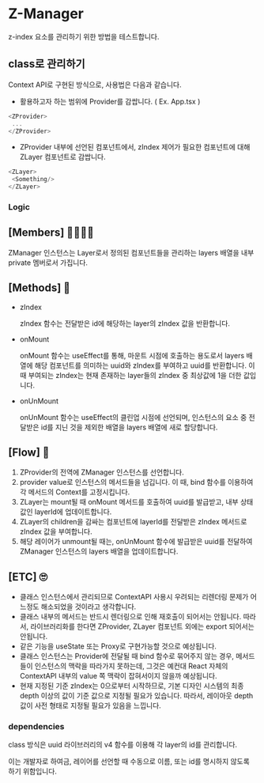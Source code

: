 # Z-Manager

z-index 요소를 관리하기 위한 방법을 테스트합니다.

## class로 관리하기

Context API로 구현된 방식으로, 사용법은 다음과 같습니다.

* 활용하고자 하는 범위에 Provider를 감쌉니다. ( Ex. App.tsx )
```js
<ZProvider>
 ...
</ZProvider>
```

* ZProvider 내부에 선언된 컴포넌트에서, zIndex 제어가 필요한 컴포넌트에 대해 ZLayer 컴포넌트로 감쌉니다.

```js
<ZLayer>
 <Something/>
</ZLayer>
```

### Logic

**[Members]** 👨‍👩‍👧‍👧 
---
ZManager 인스턴스는 Layer로서 정의된 컴포넌트들을 관리하는 layers 배열을 내부 private 멤버로서 가집니다.

**[Methods]** 💾
---
  * zIndex

    zIndex 함수는 전달받은 id에 해당하는 layer의 zIndex 값을 반환합니다.
    
  * onMount
    
    onMount 함수는 useEffect를 통해, 마운트 시점에 호출하는 용도로서 layers 배열에 해당 컴포넌트를 의미하는 uuid와 zIndex를 부여하고 uuid를 반환합니다.
    이 때 부여되는 zIndex는 현재 존재하는 layer들의 zIndex 중 최상값에 1을 더한 값입니다.

  * onUnMount
    
    onUnMount 함수는 useEffect의 클린업 시점에 선언되며, 인스턴스의 요소 중 전달받은 id를 지닌 것을 제외한 배열을 layers 배열에 새로 할당합니다.

**[Flow]** 🎼
---

1. ZProvider의 전역에 ZManager 인스턴스를 선언합니다.
2. provider value로 인스턴스의 메서드들을 넘깁니다. 이 때, bind 함수를 이용하여 각 메서드의 Context를 고정시킵니다.
3. ZLayer는 mount될 때 onMount 메서드를 호출하여 uuid를 발급받고, 내부 상태값인 layerId에 업데이트합니다.
4. ZLayer의 children을 감싸는 컴포넌트에 layerId를 전달받은 zIndex 메서드로 zIndex 값을 부여합니다.
5. 해당 레이어가 unmount될 때는, onUnMount 함수에 발급받은 uuid를 전달하여 ZManager 인스턴스의 layers 배열을 업데이트합니다.

**[ETC]** 🙄
---

* 클래스 인스턴스에서 관리되므로 ContextAPI 사용시 우려되는 리렌더링 문제가 어느정도 해소되었을 것이라고 생각합니다.
* 클래스 내부의 메서드는 반드시 렌더링으로 인해 재호출이 되어서는 안됩니다. 따라서, 라이브러리화를 한다면 ZProvider, ZLayer 컴포넌트 외에는 export 되어서는 안됩니다.
* 같은 기능을 useState 또는 Proxy로 구현가능할 것으로 예상됩니다.
* 클래스 인스턴스는 Provider에 전달될 때 bind 함수로 묶어주지 않는 경우, 메서드들이 인스턴스의 맥락을 따라가지 못하는데, 그것은 예컨대 React 자체의 ContextAPI 내부의 value 쪽 맥락이 잡혀서이지 않을까 예상됩니다.
* 현재 지정된 기준 zIndex는 0으로부터 시작하므로, 기본 디자인 시스템의 최종 depth 이상의 값이 기준 값으로 지정될 필요가 있습니다. 따라서, 레이아웃 depth 값이 사전 형태로 지정될 필요가 있음을 느낍니다.

### dependencies

class 방식은 uuid 라이브러리의 v4 함수를 이용해 각 layer의 id를 관리합니다.

이는 개발자로 하여금, 레이어를 선언할 때 수동으로 이름, 또는 id를 명시하지 않도록 하기 위함입니다.



